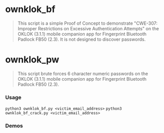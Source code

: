 # ownklok_bf
>This script is a simple Proof of Concept to demonstrate "CWE-307: Improper Restrictions on Excessive Authentication Attempts" on the OKLOK (3.1.1) mobile companion app for Fingerprint Bluetooth Padlock FB50 (2.3). It is not designed to discover passwords. 

# ownklok_pw
>This script brute forces 6 character numeric passwords on the OKLOK (3.1.1) mobile companion app for Fingerprint Bluetooth Padlock FB50 (2.3).

### Usage
```python3 ownklok_bf.py <victim_email_address>```
```python3 ownklok_bf_crack.py <victim_email_address>```

### Demos
